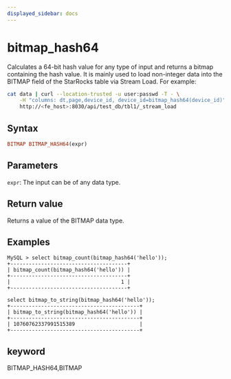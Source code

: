 ```yaml
---
displayed_sidebar: docs
---
```


# bitmap_hash64



Calculates a 64-bit hash value for any type of input and returns a bitmap containing the hash value. It is mainly used to load non-integer data into the BITMAP field of the StarRocks table via Stream Load. For example:

```bash
cat data | curl --location-trusted -u user:passwd -T - \
    -H "columns: dt,page,device_id, device_id=bitmap_hash64(device_id)" \
    http://<fe_host>:8030/api/test_db/tbl1/_stream_load
```

## Syntax

```Haskell
BITMAP BITMAP_HASH64(expr)
```

## Parameters

`expr`: The input can be of any data type.

## Return value

Returns a value of the BITMAP data type.

## Examples

```Plain Text
MySQL > select bitmap_count(bitmap_hash64('hello'));
+--------------------------------------+
| bitmap_count(bitmap_hash64('hello')) |
+--------------------------------------+
|                                    1 |
+--------------------------------------+

select bitmap_to_string(bitmap_hash64('hello'));
+------------------------------------------+
| bitmap_to_string(bitmap_hash64('hello')) |
+------------------------------------------+
| 10760762337991515389                     |
+------------------------------------------+
```

## keyword

BITMAP_HASH64,BITMAP